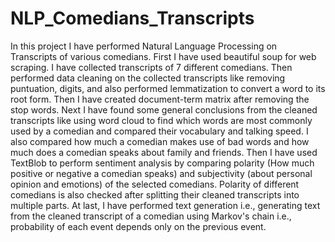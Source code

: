 # NLP_Comedians_Transcripts
In this project I have performed Natural Language Processing on Transcripts of various comedians.
First I have used beautiful soup for web scraping. I have collected transcripts of 7 different comedians. Then performed data cleaning on the collected transcripts like removing puntuation, digits, and also performed lemmatization to convert a word to its root form. Then I have created document-term matrix after removing the stop words.
Next I have found some general conclusions from the cleaned transcripts like using word cloud to find which words are most commonly used by a comedian and compared their vocabulary and talking speed. I also compared how much a comedian makes use of bad words and how much does a comedian speaks about family and friends.
Then I have used TextBlob to perform sentiment analysis by comparing polarity (How much positive or negative a comedian speaks) and subjectivity (about personal opinion and emotions) of the selected comedians. Polarity of different comedians is also checked after splitting their cleaned transcripts into multiple parts.
At last, I have performed text generation i.e., generating text from the cleaned transcript of a comedian using Markov's chain i.e., probability of each event depends only on the previous event.
